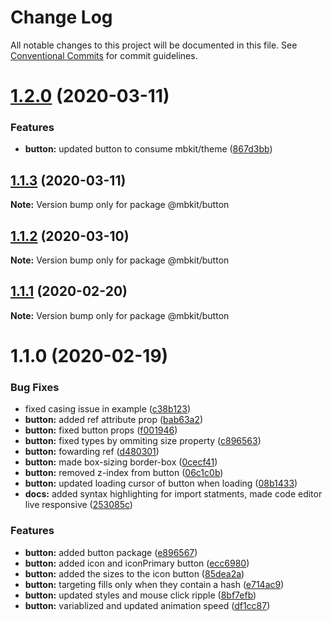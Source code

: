 # Change Log

All notable changes to this project will be documented in this file.
See [Conventional Commits](https://conventionalcommits.org) for commit guidelines.

# [1.2.0](https://github.com/mindbody/design-system/compare/@mbkit/button@1.1.3...@mbkit/button@1.2.0) (2020-03-11)


### Features

* **button:** updated button to consume mbkit/theme ([867d3bb](https://github.com/mindbody/design-system/commit/867d3bbefed6974c9feb5872ceb2ac689c470044))





## [1.1.3](https://github.com/mindbody/design-system/compare/@mbkit/button@1.1.2...@mbkit/button@1.1.3) (2020-03-11)

**Note:** Version bump only for package @mbkit/button





## [1.1.2](https://github.com/mindbody/design-system/compare/@mbkit/button@1.1.1...@mbkit/button@1.1.2) (2020-03-10)

**Note:** Version bump only for package @mbkit/button





## [1.1.1](https://github.com/mindbody/design-system/compare/@mbkit/button@1.1.0...@mbkit/button@1.1.1) (2020-02-20)

**Note:** Version bump only for package @mbkit/button





# 1.1.0 (2020-02-19)


### Bug Fixes

* fixed casing issue in example ([c38b123](https://github.com/mindbody/design-system/commit/c38b123493778e40f6c572b7ae576d0cc0942471))
* **button:** added ref attribute prop ([bab63a2](https://github.com/mindbody/design-system/commit/bab63a2e0d468a6e4b0656125a28205f720b8bb4))
* **button:** fixed button props ([f001946](https://github.com/mindbody/design-system/commit/f00194685bb9b7997825d92f437d998a95f465ac))
* **button:** fixed types by ommiting size property ([c896563](https://github.com/mindbody/design-system/commit/c896563561b938c6795cc2f36f7aaf0dd1a8c9a2))
* **button:** fowarding ref ([d480301](https://github.com/mindbody/design-system/commit/d480301e06516249237c53a038499d9a6051f547))
* **button:** made box-sizing border-box ([0cecf41](https://github.com/mindbody/design-system/commit/0cecf41f10198fc2e06c0fa25099818d3f271faa))
* **button:** removed z-index from button ([06c1c0b](https://github.com/mindbody/design-system/commit/06c1c0bd7c12481eddb32321a8a944ede83d37f2))
* **button:** updated loading cursor of button when loading ([08b1433](https://github.com/mindbody/design-system/commit/08b143378b34e356f85f9d29b2ca18a1d2fe839e))
* **docs:** added syntax highlighting for import statments, made code editor live responsive ([253085c](https://github.com/mindbody/design-system/commit/253085cdd5d9a7136effcbac135afe903e49d596))


### Features

* **button:** added button package ([e896567](https://github.com/mindbody/design-system/commit/e896567476488be0237c908d70411a1ace68b422))
* **button:** added icon and iconPrimary button ([ecc6980](https://github.com/mindbody/design-system/commit/ecc698075184110db2ffae8eb2fef3ae5a70199c))
* **button:** added the sizes to the icon button ([85dea2a](https://github.com/mindbody/design-system/commit/85dea2a73b076e074e249b0da49b9f23026f6c28))
* **button:** targeting fills only when they contain a hash ([e714ac9](https://github.com/mindbody/design-system/commit/e714ac91e0fb80461e829510d0233342b60e6027))
* **button:** updated styles and mouse click ripple ([8bf7efb](https://github.com/mindbody/design-system/commit/8bf7efb481b01fad61367e0f2f6d9e8e5117672b))
* **button:** variablized and updated animation speed ([df1cc87](https://github.com/mindbody/design-system/commit/df1cc87acd52057327adf32b796974180a7fab47))
